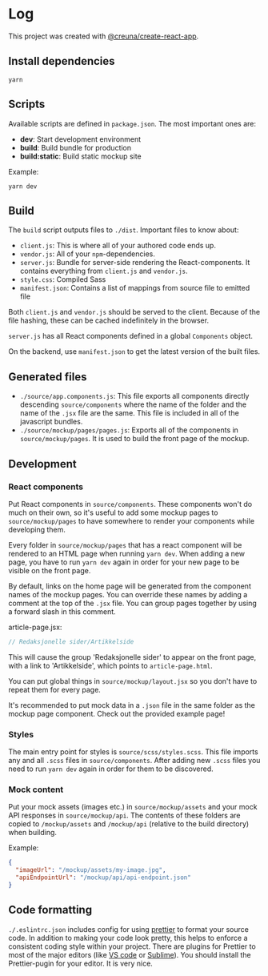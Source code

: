 # Log
This project was created with [@creuna/create-react-app](https://www.npmjs.com/package/@creuna/create-react-app).

## Install dependencies

```
yarn
```

## Scripts

Available scripts are defined in `package.json`. The most important ones are:

* **dev**: Start development environment
* **build**: Build bundle for production
* **build:static**: Build static mockup site

Example:

```
yarn dev
```

## Build

The `build` script outputs files to `./dist`. Important files to know about:

* `client.js`: This is where all of your authored code ends up.
* `vendor.js`: All of your `npm`-dependencies.
* `server.js`: Bundle for server-side rendering the React-components. It contains everything from `client.js` and `vendor.js`.
* `style.css`: Compiled Sass
* `manifest.json`: Contains a list of mappings from source file to emitted file

Both `client.js` and `vendor.js` should be served to the client. Because of the file hashing, these can be cached indefinitely in the browser.

`server.js` has all React components defined in a global `Components` object.

On the backend, use `manifest.json` to get the latest version of the built files.

## Generated files

* `./source/app.components.js`: This file exports all components directly descending `source/components` where the name of the folder and the name of the `.jsx` file are the same. This file is included in all of the javascript bundles.
* `./source/mockup/pages/pages.js`: Exports all of the components in `source/mockup/pages`. It is used to build the front page of the mockup.

## Development

### React components

Put React components in `source/components`. These components won't do much on their own, so it's useful to add some mockup pages to `source/mockup/pages` to have somewhere to render your components while developing them.

Every folder in `source/mockup/pages` that has a react component will be rendered to an HTML page when running `yarn dev`. When adding a new page, you have to run `yarn dev` again in order for your new page to be visible on the front page.

By default, links on the home page will be generated from the component names of the mockup pages. You can override these names by adding a comment at the top of the `.jsx` file. You can group pages together by using a forward slash in this comment.

article-page.jsx:

```jsx
// Redaksjonelle sider/Artikkelside
```

This will cause the group 'Redaksjonelle sider' to appear on the front page, with a link to 'Artikkelside', which points to `article-page.html`.

You can put global things in `source/mockup/layout.jsx` so you don't have to repeat them for every page.

It's recommended to put mock data in a `.json` file in the same folder as the mockup page component. Check out the provided example page!

### Styles

The main entry point for styles is `source/scss/styles.scss`. This file imports any and all `.scss` files in `source/components`. After adding new `.scss` files you need to run `yarn dev` again in order for them to be discovered.

### Mock content

Put your mock assets (images etc.) in `source/mockup/assets` and your mock API responses in `source/mockup/api`. The contents of these folders are copied to `/mockup/assets` and `/mockup/api` (relative to the build directory) when building.

Example:

```json
{
  "imageUrl": "/mockup/assets/my-image.jpg",
  "apiEndpointUrl": "/mockup/api/api-endpoint.json"
}
```

## Code formatting

`./.eslintrc.json` includes config for using [prettier](https://prettier.io) to format your source code. In addition to making your code look pretty, this helps to enforce a consistent coding style within your project. There are plugins for Prettier to most of the major editors (like [VS code](https://code.visualstudio.com) or [Sublime](https://www.sublimetext.com)). You should install the Prettier-pugin for your editor. It is very nice.
